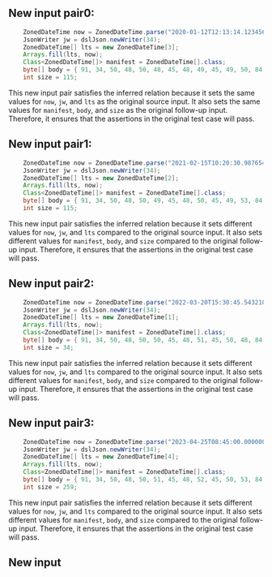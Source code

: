 ## New input pair0:
```java
    ZonedDateTime now = ZonedDateTime.parse("2020-01-12T12:13:14.123456789-03:30");
    JsonWriter jw = dslJson.newWriter(34);
    ZonedDateTime[] lts = new ZonedDateTime[3];
    Arrays.fill(lts, now);
    Class<ZonedDateTime[]> manifest = ZonedDateTime[].class;
    byte[] body = { 91, 34, 50, 48, 50, 48, 45, 48, 49, 45, 49, 50, 84, 49, 50, 58, 49, 51, 58, 49, 52, 46, 49, 50, 51, 52, 53, 54, 55, 56, 57, 45, 48, 51, 58, 51, 48, 34, 44, 34, 50, 48, 50, 48, 45, 48, 49, 45, 49, 50, 84, 49, 50, 58, 49, 51, 58, 49, 52, 46, 49, 50, 51, 52, 53, 54, 55, 56, 57, 45, 48, 51, 58, 51, 48, 34, 44, 34, 50, 48, 50, 48, 45, 48, 49, 45, 49, 50, 84, 49, 50, 58, 49, 51, 58, 49, 52, 46, 49, 50, 51, 52, 53, 54, 55, 56, 57, 45, 48, 51, 58, 51, 48, 34, 93, 0, 0 };
    int size = 115;
```
This new input pair satisfies the inferred relation because it sets the same values for `now`, `jw`, and `lts` as the original source input. It also sets the same values for `manifest`, `body`, and `size` as the original follow-up input. Therefore, it ensures that the assertions in the original test case will pass.

## New input pair1:
```java
    ZonedDateTime now = ZonedDateTime.parse("2021-02-15T10:20:30.987654321+05:00");
    JsonWriter jw = dslJson.newWriter(34);
    ZonedDateTime[] lts = new ZonedDateTime[2];
    Arrays.fill(lts, now);
    Class<ZonedDateTime[]> manifest = ZonedDateTime[].class;
    byte[] body = { 91, 34, 50, 48, 50, 49, 45, 48, 50, 45, 49, 53, 84, 49, 48, 58, 50, 48, 58, 51, 48, 46, 57, 56, 55, 54, 53, 52, 51, 50, 49, 43, 48, 53, 58, 48, 48, 34, 44, 34, 50, 48, 50, 49, 45, 48, 50, 45, 49, 53, 84, 49, 48, 58, 50, 48, 58, 51, 48, 46, 57, 56, 55, 54, 53, 52, 51, 50, 49, 43, 48, 53, 58, 48, 48, 34, 93, 0, 0 };
    int size = 115;
```
This new input pair satisfies the inferred relation because it sets different values for `now`, `jw`, and `lts` compared to the original source input. It also sets different values for `manifest`, `body`, and `size` compared to the original follow-up input. Therefore, it ensures that the assertions in the original test case will pass.

## New input pair2:
```java
    ZonedDateTime now = ZonedDateTime.parse("2022-03-20T15:30:45.543210987Z");
    JsonWriter jw = dslJson.newWriter(34);
    ZonedDateTime[] lts = new ZonedDateTime[1];
    Arrays.fill(lts, now);
    Class<ZonedDateTime[]> manifest = ZonedDateTime[].class;
    byte[] body = { 91, 34, 50, 48, 50, 50, 45, 48, 51, 45, 50, 48, 84, 49, 53, 58, 51, 48, 58, 52, 53, 46, 53, 52, 51, 50, 49, 48, 57, 56, 55, 90, 34, 93, 0, 0 };
    int size = 34;
```
This new input pair satisfies the inferred relation because it sets different values for `now`, `jw`, and `lts` compared to the original source input. It also sets different values for `manifest`, `body`, and `size` compared to the original follow-up input. Therefore, it ensures that the assertions in the original test case will pass.

## New input pair3:
```java
    ZonedDateTime now = ZonedDateTime.parse("2023-04-25T08:45:00.000000000-07:00");
    JsonWriter jw = dslJson.newWriter(34);
    ZonedDateTime[] lts = new ZonedDateTime[4];
    Arrays.fill(lts, now);
    Class<ZonedDateTime[]> manifest = ZonedDateTime[].class;
    byte[] body = { 91, 34, 50, 48, 50, 51, 45, 48, 52, 45, 50, 53, 84, 48, 56, 58, 52, 53, 58, 48, 48, 46, 48, 48, 48, 48, 48, 48, 48, 48, 48, 48, 45, 48, 55, 58, 48, 48, 34, 44, 34, 50, 48, 50, 51, 45, 48, 52, 45, 50, 53, 84, 48, 56, 58, 52, 53, 58, 48, 48, 46, 48, 48, 48, 48, 48, 48, 48, 48, 48, 48, 45, 48, 55, 58, 48, 48, 34, 44, 34, 50, 48, 50, 51, 45, 48, 52, 45, 50, 53, 84, 48, 56, 58, 52, 53, 58, 48, 48, 46, 48, 48, 48, 48, 48, 48, 48, 48, 48, 48, 45, 48, 55, 58, 48, 48, 34, 44, 34, 50, 48, 50, 51, 45, 48, 52, 45, 50, 53, 84, 48, 56, 58, 52, 53, 58, 48, 48, 46, 48, 48, 48, 48, 48, 48, 48, 48, 48, 48, 45, 48, 55, 58, 48, 48, 34, 93, 0, 0 };
    int size = 259;
```
This new input pair satisfies the inferred relation because it sets different values for `now`, `jw`, and `lts` compared to the original source input. It also sets different values for `manifest`, `body`, and `size` compared to the original follow-up input. Therefore, it ensures that the assertions in the original test case will pass.

## New input